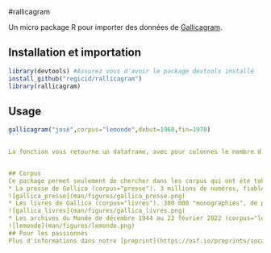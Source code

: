 #rallicagram

Un micro package R pour importer des données de [Gallicagram](https://shiny.ens-paris-saclay.fr/app/gallicagram).

## Installation et importation
```R
library(devtools) #Assurez vous d'avoir le package devtools installé
install_github("regicid/rallicagram")
library(rallicagram)
```

## Usage
````R
gallicagram("josé",corpus="lemonde",debut=1960,fin=1970)
```

La fonction vous retourne un dataframe, avec pour colonnes le nombre d'occurrences (`n`), le nombre total de mots sur la période (`total`), la fréquence du mot calculée comme le rapport des deux (`ratio`), le syntagme recherché (`gram`), l'année (`annee`) et, selon le corpsu, le `mois` et le `jour`.


## Corpus
Ce package permet seulement de chercher dans les corpus qui ont été tokénisés pour le projet Gallicagram, c'est-à-dire :
* La presse de Gallica (corpus="presse"). 3 millions de numéros, fiable à partir de 1789 et jusqu'en 1950 (la faute aux droits d'auteur). Résolution mensuelle.
![gallica_presse](man/figures/gallica_presse.png)
* Les livres de Gallica (corpus="livres"). 300 000 "monographies", de plus en plus fiable au fil des XVIIe et XVIIIe siècle, et ce jusqu'en 1950 (même raison). Résolution annuelle.
![gallica_livres](man/figures/gallica_livres.png)
* Les archives du Monde de décembre 1944 au 22 février 2022 (corpus="lemonde"). Fiable tout au long de la période, résolution journalière. Impeccablement océrisé, contrairement à Gallica.
![lemonde](man/figures/lemonde.png)
## Pour les passionnés
Plus d'informations dans notre [preprint](https://osf.io/preprints/socarxiv/84bf3/) consacré au projet et dans la notice du [site](https://shiny.ens-paris-saclay.fr/app/gallicagram).


